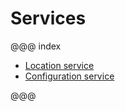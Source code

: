 # Services

@@@ index

* [Location service](services/location.md)
* [Configuration service](services/config.md)

@@@